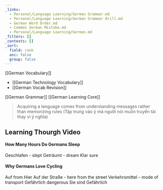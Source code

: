 ```yaml
---
_links:
  - Personal/Language Learning/German Grammar.md
  - Personal/Language Learning/German Grammar Drill.md
  - German Word Order.md
  - Common German Mistake.md
  - Personal/Language Learning/German.md
_filters: []
_contexts: []
_sort:
  field: rank
  asc: false
  group: false
---
```


[[German Vocabulary]]
+ [[German Technology Vocabulary]]
+ [[German Vocab Revision]]

[[German Grammar]]
[[German Learning Core]]
> Acquiring a language comes from understanding messages rather than memorizing rules
> (Tập trung vào ý mà người nói muốn truyền tải thay vì ý nghĩa)
## Learning Thourgh Video 

#### How Many Hours Do Germans Sleep
Geschlafen - slept
Geträumt - dream
Klar sure

#### Why Germans Love Cycling 
Auf from
Hier Auf der Straße - here from the street
Verkehrsmittel - mode of transport
Gefährlich dangerous
	Sie sind Gefährlich
